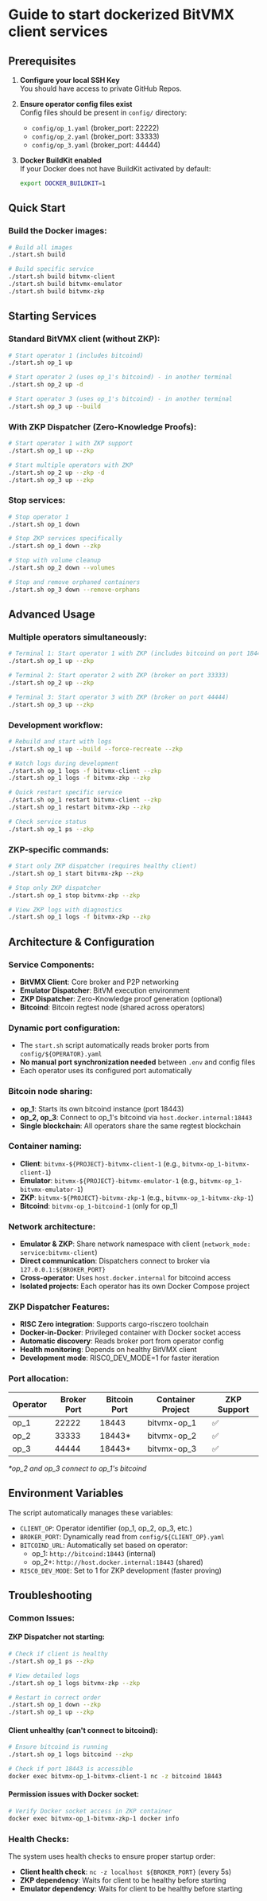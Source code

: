 # Guide to start dockerized BitVMX client services

## Prerequisites

1. **Configure your local SSH Key**  
   You should have access to private GitHub Repos.

2. **Ensure operator config files exist**  
   Config files should be present in `config/` directory:
   - `config/op_1.yaml` (broker_port: 22222)
   - `config/op_2.yaml` (broker_port: 33333)
   - `config/op_3.yaml` (broker_port: 44444)

3. **Docker BuildKit enabled**  
   If your Docker does not have BuildKit activated by default:
   ```bash
   export DOCKER_BUILDKIT=1
   ```

## Quick Start

### Build the Docker images:
```bash
# Build all images
./start.sh build

# Build specific service
./start.sh build bitvmx-client
./start.sh build bitvmx-emulator
./start.sh build bitvmx-zkp
```

## Starting Services

### Standard BitVMX client (without ZKP):
```bash
# Start operator 1 (includes bitcoind)
./start.sh op_1 up

# Start operator 2 (uses op_1's bitcoind) - in another terminal
./start.sh op_2 up -d

# Start operator 3 (uses op_1's bitcoind) - in another terminal
./start.sh op_3 up --build
```

### With ZKP Dispatcher (Zero-Knowledge Proofs):
```bash
# Start operator 1 with ZKP support
./start.sh op_1 up --zkp

# Start multiple operators with ZKP
./start.sh op_2 up --zkp -d
./start.sh op_3 up --zkp
```

### Stop services:
```bash
# Stop operator 1
./start.sh op_1 down

# Stop ZKP services specifically
./start.sh op_1 down --zkp

# Stop with volume cleanup
./start.sh op_2 down --volumes

# Stop and remove orphaned containers
./start.sh op_3 down --remove-orphans
```

## Advanced Usage

### Multiple operators simultaneously:
```bash
# Terminal 1: Start operator 1 with ZKP (includes bitcoind on port 18443)
./start.sh op_1 up --zkp

# Terminal 2: Start operator 2 with ZKP (broker on port 33333)
./start.sh op_2 up --zkp

# Terminal 3: Start operator 3 with ZKP (broker on port 44444)
./start.sh op_3 up --zkp
```

### Development workflow:
```bash
# Rebuild and start with logs
./start.sh op_1 up --build --force-recreate --zkp

# Watch logs during development
./start.sh op_1 logs -f bitvmx-client --zkp
./start.sh op_1 logs -f bitvmx-zkp --zkp

# Quick restart specific service
./start.sh op_1 restart bitvmx-client --zkp
./start.sh op_1 restart bitvmx-zkp --zkp

# Check service status
./start.sh op_1 ps --zkp
```

### ZKP-specific commands:
```bash
# Start only ZKP dispatcher (requires healthy client)
./start.sh op_1 start bitvmx-zkp --zkp

# Stop only ZKP dispatcher
./start.sh op_1 stop bitvmx-zkp --zkp

# View ZKP logs with diagnostics
./start.sh op_1 logs -f bitvmx-zkp --zkp
```

## Architecture & Configuration

### Service Components:
- **BitVMX Client**: Core broker and P2P networking
- **Emulator Dispatcher**: BitVM execution environment  
- **ZKP Dispatcher**: Zero-Knowledge proof generation (optional)
- **Bitcoind**: Bitcoin regtest node (shared across operators)

### Dynamic port configuration:
- The `start.sh` script automatically reads broker ports from `config/${OPERATOR}.yaml`
- **No manual port synchronization needed** between `.env` and config files
- Each operator uses its configured port automatically

### Bitcoin node sharing:
- **op_1**: Starts its own bitcoind instance (port 18443)
- **op_2, op_3**: Connect to op_1's bitcoind via `host.docker.internal:18443`
- **Single blockchain**: All operators share the same regtest blockchain

### Container naming:
- **Client**: `bitvmx-${PROJECT}-bitvmx-client-1` (e.g., `bitvmx-op_1-bitvmx-client-1`)
- **Emulator**: `bitvmx-${PROJECT}-bitvmx-emulator-1` (e.g., `bitvmx-op_1-bitvmx-emulator-1`)
- **ZKP**: `bitvmx-${PROJECT}-bitvmx-zkp-1` (e.g., `bitvmx-op_1-bitvmx-zkp-1`)
- **Bitcoind**: `bitvmx-op_1-bitcoind-1` (only for op_1)

### Network architecture:
- **Emulator & ZKP**: Share network namespace with client (`network_mode: service:bitvmx-client`)
- **Direct communication**: Dispatchers connect to broker via `127.0.0.1:${BROKER_PORT}`
- **Cross-operator**: Uses `host.docker.internal` for bitcoind access
- **Isolated projects**: Each operator has its own Docker Compose project

### ZKP Dispatcher Features:
- **RISC Zero integration**: Supports cargo-risczero toolchain
- **Docker-in-Docker**: Privileged container with Docker socket access
- **Automatic discovery**: Reads broker port from operator config
- **Health monitoring**: Depends on healthy BitVMX client
- **Development mode**: RISC0_DEV_MODE=1 for faster iteration

### Port allocation:
| Operator | Broker Port | Bitcoin Port | Container Project | ZKP Support |
|----------|-------------|--------------|-------------------|-------------|
| op_1     | 22222       | 18443        | bitvmx-op_1       | ✅          |
| op_2     | 33333       | 18443*       | bitvmx-op_2       | ✅          |
| op_3     | 44444       | 18443*       | bitvmx-op_3       | ✅          |

*\*op_2 and op_3 connect to op_1's bitcoind*

## Environment Variables

The script automatically manages these variables:
- `CLIENT_OP`: Operator identifier (op_1, op_2, op_3, etc.)
- `BROKER_PORT`: Dynamically read from `config/${CLIENT_OP}.yaml`
- `BITCOIND_URL`: Automatically set based on operator:
  - op_1: `http://bitcoind:18443` (internal)
  - op_2+: `http://host.docker.internal:18443` (shared)
- `RISC0_DEV_MODE`: Set to 1 for ZKP development (faster proving)

## Troubleshooting

### Common Issues:

#### ZKP Dispatcher not starting:
```bash
# Check if client is healthy
./start.sh op_1 ps --zkp

# View detailed logs
./start.sh op_1 logs bitvmx-zkp --zkp

# Restart in correct order
./start.sh op_1 down --zkp
./start.sh op_1 up --zkp
```

#### Client unhealthy (can't connect to bitcoind):
```bash
# Ensure bitcoind is running
./start.sh op_1 logs bitcoind --zkp

# Check if port 18443 is accessible
docker exec bitvmx-op_1-bitvmx-client-1 nc -z bitcoind 18443
```

#### Permission issues with Docker socket:
```bash
# Verify Docker socket access in ZKP container
docker exec bitvmx-op_1-bitvmx-zkp-1 docker info
```

### Health Checks:
The system uses health checks to ensure proper startup order:
- **Client health check**: `nc -z localhost ${BROKER_PORT}` (every 5s)
- **ZKP dependency**: Waits for client to be healthy before starting
- **Emulator dependency**: Waits for client to be healthy before starting